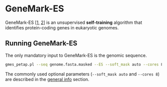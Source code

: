 # GeneMark-ES

GeneMark-ES [[1](https://academic.oup.com/nar/article/33/20/6494/1082033), [2](https://genome.cshlp.org/content/18/12/1979)] is an unsupervised **self-training** algorithm that identifies protein-coding genes in eukaryotic genomes.

## Running GeneMark-ES

The only mandatory input to GeneMark-ES is the genomic sequence.

```bash
gmes_petap.pl --seq genome.fasta.masked --ES --soft_mask auto --cores 8
```

The commonly used optional parameters (`--soft_mask auto` and `--cores 8`) are described in the [general info](usage/general.md) section.
